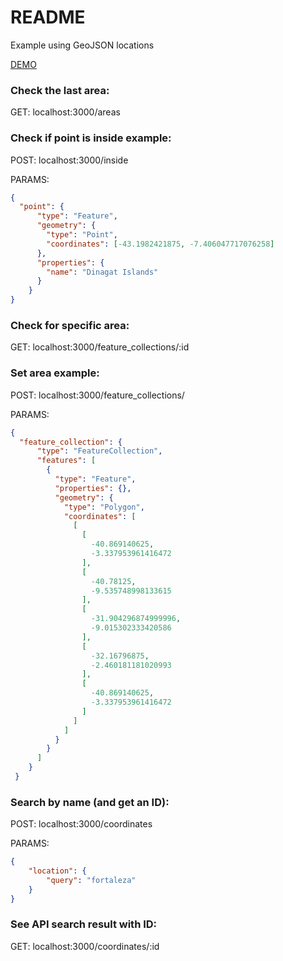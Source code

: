 # README

Example using GeoJSON locations

[DEMO](http://geojsondemo.herokuapp.com/areas)

### Check the last area:

GET: localhost:3000/areas

### Check if point is inside example:

POST: localhost:3000/inside

PARAMS:

```json
{
  "point": {
      "type": "Feature",
      "geometry": {
        "type": "Point",
        "coordinates": [-43.1982421875, -7.406047717076258]
      },
      "properties": {
        "name": "Dinagat Islands"
      }
    }
}
```

### Check for specific area:

GET: localhost:3000/feature_collections/:id

### Set area example:

POST: localhost:3000/feature_collections/

PARAMS:

```json
{
  "feature_collection": {
      "type": "FeatureCollection",
      "features": [
        {
          "type": "Feature",
          "properties": {},
          "geometry": {
            "type": "Polygon",
            "coordinates": [
              [
                [
                  -40.869140625,
                  -3.337953961416472
                ],
                [
                  -40.78125,
                  -9.535748998133615
                ],
                [
                  -31.904296874999996,
                  -9.015302333420586
                ],
                [
                  -32.16796875,
                  -2.460181181020993
                ],
                [
                  -40.869140625,
                  -3.337953961416472
                ]
              ]
            ]
          }
        }
      ]
    }
 }
```

### Search by name (and get an ID):

POST: localhost:3000/coordinates

PARAMS:

```json
{
	"location": {
		"query": "fortaleza"
	}
}
```

### See API search result with ID:

GET: localhost:3000/coordinates/:id

